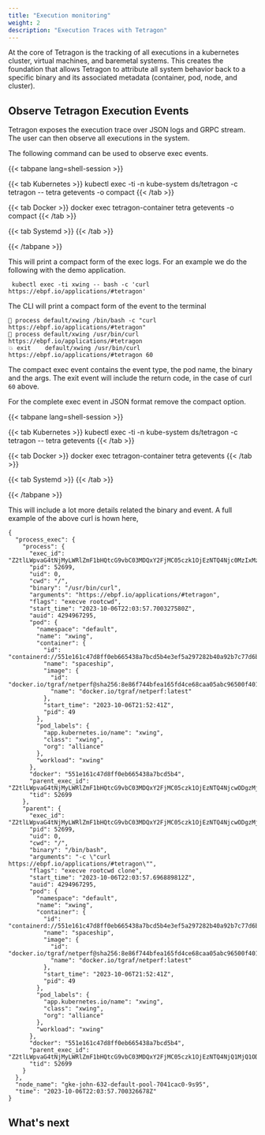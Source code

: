 ```yaml
---
title: "Execution monitoring"
weight: 2
description: "Execution Traces with Tetragon"
---
```


At the core of Tetragon is the tracking of all executions in a kubernetes cluster,
virtual machines, and baremetal systems. This creates the foundation that allows
Tetragon to attribute all system behavior back to a specific binary and its
associated metadata (container, pod, node, and cluster).

## Observe Tetragon Execution Events

Tetragon exposes the execution trace over JSON logs and GRPC stream. The user
can then observe all executions in the system.

The following command can be used to observe exec events.

{{< tabpane lang=shell-session >}}

{{< tab Kubernetes >}}
kubectl exec -ti -n kube-system ds/tetragon -c tetragon -- tetra getevents -o compact
{{< /tab >}}

{{< tab Docker >}}
docker exec tetragon-container tetra getevents -o compact
{{< /tab >}}

{{< tab Systemd >}}
{{< /tab >}}

{{< /tabpane >}}

This will print a compact form of the exec logs. For an example we do the following
with the demo application.

```shell-session
 kubectl exec -ti xwing -- bash -c 'curl https://ebpf.io/applications/#tetragon'
```
The CLI will print a compact form of the event to the terminal

```
🚀 process default/xwing /bin/bash -c "curl https://ebpf.io/applications/#tetragon"
🚀 process default/xwing /usr/bin/curl https://ebpf.io/applications/#tetragon
💥 exit    default/xwing /usr/bin/curl https://ebpf.io/applications/#tetragon 60

```

The compact exec event contains the event type, the pod name, the binary and the args. The exit event will include the return code, in the case of curl `60` above.

For the complete exec event in JSON format remove the compact option.

{{< tabpane lang=shell-session >}}

{{< tab Kubernetes >}}
kubectl exec -ti -n kube-system ds/tetragon -c tetragon -- tetra getevents
{{< /tab >}}

{{< tab Docker >}}
docker exec tetragon-container tetra getevents
{{< /tab >}}

{{< tab Systemd >}}
{{< /tab >}}

{{< /tabpane >}}

This will include a lot more details related the binary and event. A full example of the above curl is hown here,

```
{
  "process_exec": {
    "process": {
      "exec_id": "Z2tlLWpvaG4tNjMyLWRlZmF1bHQtcG9vbC03MDQxY2FjMC05czk1OjEzNTQ4Njc0MzIxMzczOjUyNjk5",
      "pid": 52699,
      "uid": 0,
      "cwd": "/",
      "binary": "/usr/bin/curl",
      "arguments": "https://ebpf.io/applications/#tetragon",
      "flags": "execve rootcwd",
      "start_time": "2023-10-06T22:03:57.700327580Z",
      "auid": 4294967295,
      "pod": {
        "namespace": "default",
        "name": "xwing",
        "container": {
          "id": "containerd://551e161c47d8ff0eb665438a7bcd5b4e3ef5a297282b40a92b7c77d6bd168eb3",
          "name": "spaceship",
          "image": {
            "id": "docker.io/tgraf/netperf@sha256:8e86f744bfea165fd4ce68caa05abc96500f40130b857773186401926af7e9e6",
            "name": "docker.io/tgraf/netperf:latest"
          },
          "start_time": "2023-10-06T21:52:41Z",
          "pid": 49
        },
        "pod_labels": {
          "app.kubernetes.io/name": "xwing",
          "class": "xwing",
          "org": "alliance"
        },
        "workload": "xwing"
      },
      "docker": "551e161c47d8ff0eb665438a7bcd5b4",
      "parent_exec_id": "Z2tlLWpvaG4tNjMyLWRlZmF1bHQtcG9vbC03MDQxY2FjMC05czk1OjEzNTQ4NjcwODgzMjk5OjUyNjk5",
      "tid": 52699
    },
    "parent": {
      "exec_id": "Z2tlLWpvaG4tNjMyLWRlZmF1bHQtcG9vbC03MDQxY2FjMC05czk1OjEzNTQ4NjcwODgzMjk5OjUyNjk5",
      "pid": 52699,
      "uid": 0,
      "cwd": "/",
      "binary": "/bin/bash",
      "arguments": "-c \"curl https://ebpf.io/applications/#tetragon\"",
      "flags": "execve rootcwd clone",
      "start_time": "2023-10-06T22:03:57.696889812Z",
      "auid": 4294967295,
      "pod": {
        "namespace": "default",
        "name": "xwing",
        "container": {
          "id": "containerd://551e161c47d8ff0eb665438a7bcd5b4e3ef5a297282b40a92b7c77d6bd168eb3",
          "name": "spaceship",
          "image": {
            "id": "docker.io/tgraf/netperf@sha256:8e86f744bfea165fd4ce68caa05abc96500f40130b857773186401926af7e9e6",
            "name": "docker.io/tgraf/netperf:latest"
          },
          "start_time": "2023-10-06T21:52:41Z",
          "pid": 49
        },
        "pod_labels": {
          "app.kubernetes.io/name": "xwing",
          "class": "xwing",
          "org": "alliance"
        },
        "workload": "xwing"
      },
      "docker": "551e161c47d8ff0eb665438a7bcd5b4",
      "parent_exec_id": "Z2tlLWpvaG4tNjMyLWRlZmF1bHQtcG9vbC03MDQxY2FjMC05czk1OjEzNTQ4NjQ1MjQ1ODM5OjUyNjg5",
      "tid": 52699
    }
  },
  "node_name": "gke-john-632-default-pool-7041cac0-9s95",
  "time": "2023-10-06T22:03:57.700326678Z"
}

```

## What's next
